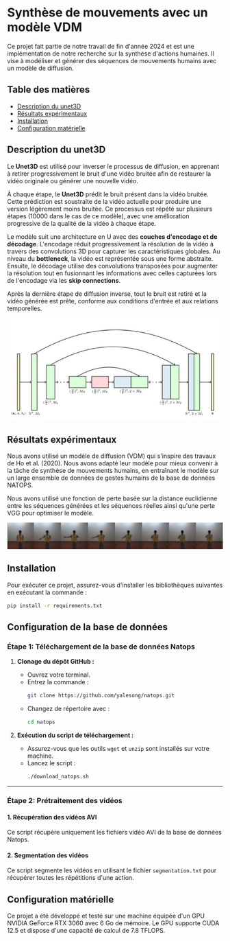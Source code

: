 # Synthèse de mouvements avec un modèle VDM
Ce projet fait partie de notre travail de fin d'année 2024 et est une implémentation de notre recherche sur la synthèse d'actions humaines. Il vise à modéliser et générer des séquences de mouvements humains avec un modèle de diffusion. 

## Table des matières
- [Description du unet3D](#description-du-générateur)
- [Résultats expérimentaux](#résultats-expérimentaux)
- [Installation](#installation)
- [Configuration matérielle](#configuration-matérielle)

## Description du unet3D

Le **Unet3D** est utilisé pour inverser le processus de diffusion, en apprenant à retirer progressivement le bruit d'une vidéo bruitée afin de restaurer la vidéo originale ou générer une nouvelle vidéo. 

À chaque étape, le **Unet3D** prédit le bruit présent dans la vidéo bruitée. Cette prédiction est soustraite de la vidéo actuelle pour produire une version légèrement moins bruitée. Ce processus est répété sur plusieurs étapes (10000 dans le cas de ce modèle), avec une amélioration progressive de la qualité de la vidéo à chaque étape.

Le modèle suit une architecture en U avec des **couches d'encodage et de décodage**. L'encodage réduit progressivement la résolution de la vidéo à travers des convolutions 3D pour capturer les caractéristiques globales. Au niveau du **bottleneck**, la vidéo est représentée sous une forme abstraite. Ensuite, le décodage utilise des convolutions transposées pour augmenter la résolution tout en fusionnant les informations avec celles capturées lors de l'encodage via les **skip connections**.

Après la dernière étape de diffusion inverse, tout le bruit est retiré et la vidéo générée est prête, conforme aux conditions d'entrée et aux relations temporelles.

![Figure du Unet3D](https://github.com/mmeryemelm/VDM/blob/main/UNET3D.JPG)


## Résultats expérimentaux
Nous avons utilisé un modèle de diffusion (VDM) qui s'inspire des travaux de Ho et al. (2020). Nous avons adapté leur modèle pour mieux convenir à la tâche de synthèse de mouvements humains, en entraînant le  modèle sur un large ensemble de données de gestes humains de la base de données NATOPS.

Nous avons utilisé une fonction de perte basée sur la distance euclidienne entre les séquences générées et les séquences réelles ainsi qu'une perte VGG pour optimiser le modèle.

![Résultats expérimentaux](https://github.com/mmeryemelm/VDM/blob/main/samples/foldwings.jpeg)


## Installation

Pour exécuter ce projet, assurez-vous d'installer les bibliothèques suivantes en exécutant la commande :

```bash
pip install -r requirements.txt
```



## Configuration de la base de données

### Étape 1: Téléchargement de la base de données Natops

1. **Clonage du dépôt GitHub :**
   - Ouvrez votre terminal.
   - Entrez la commande :
     ```bash
     git clone https://github.com/yalesong/natops.git
     ```
   - Changez de répertoire avec :
     ```bash
     cd natops
     ```

2. **Exécution du script de téléchargement :**
   - Assurez-vous que les outils `wget` et `unzip` sont installés sur votre machine.
   - Lancez le script :
     ```bash
     ./download_natops.sh
     ```
---

### Étape 2: Prétraitement des vidéos

#### 1. Récupération des vidéos AVI
Ce script récupère uniquement les fichiers vidéo AVI de la base de données Natops. 

#### 2. Segmentation des vidéos
Ce script segmente les vidéos en utilisant le fichier `segmentation.txt` pour récupérer toutes les répétitions d'une action. 



## Configuration matérielle

Ce projet a été développé et testé sur une machine équipée d'un GPU NVIDIA GeForce RTX 3060 avec 6 Go de mémoire. Le GPU supporte CUDA 12.5 et dispose d'une capacité de calcul de 7.8 TFLOPS.
